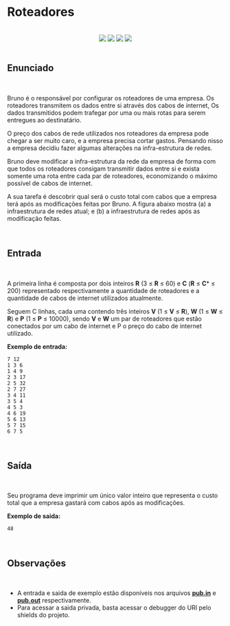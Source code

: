 # Roteadores

<br>

<!-- Shields do Projeto -->

<div align="center">

  <a href="https://www.urionlinejudge.com.br/judge/pt/problems/view/1774" alt="URI">
        <img src="https://img.shields.io/static/v1?label=URI&message=1774&color=black&style=for-the-badge&link=" /></a>
  
  <a href="#" alt="Assunto">
        <img src="https://img.shields.io/static/v1?label=ASSUNTO&message=GRAFOS&color=black&style=for-the-badge" /></a>

  <a href="#" alt="Level">
        <img src="https://img.shields.io/static/v1?label=LEVEL&message=3&color=CA1551&style=for-the-badge" /></a>


  <a href="https://www.udebug.com/URI/1774" alt="Debug">
        <img src="https://img.shields.io/badge/DEBUG-CC0000?style=for-the-badge" /></a>

</div>

<br>

## **Enunciado**

<br>

Bruno é o responsável por configurar os roteadores de uma empresa. Os roteadores transmitem os dados entre si através dos cabos de internet, Os dados transmitidos podem trafegar por uma ou mais rotas para serem entregues ao destinatário.

O preço dos cabos de rede utilizados nos roteadores da empresa pode chegar a ser muito caro, e a empresa precisa cortar gastos. Pensando nisso a empresa decidiu fazer algumas alterações na infra-estrutura de redes.

Bruno deve modificar a infra-estrutura da rede da empresa de forma com que todos os roteadores consigam transmitir dados entre si e exista somente uma rota entre cada par de roteadores, economizando o máximo possível de cabos de internet.

A sua tarefa é descobrir qual será o custo total com cabos que a empresa terá após as modificações feitas por Bruno. A figura abaixo mostra (a) a infraestrutura de redes atual; e (b) a infraestrutura de redes após as modificação feitas.

<br>

## **Entrada**

<br>

A primeira linha é composta por dois inteiros **R** (3 ≤ **R** ≤ 60) e **C** (**R** ≤ **C*** ≤ 200) representado respectivamente a quantidade de roteadores e a quantidade de cabos de internet utilizados atualmente.

Seguem C linhas, cada uma contendo três inteiros **V** (1 ≤ **V** ≤ **R**), **W** (1 ≤ **W** ≤ **R**) e **P** (1 ≤ **P** ≤ 10000), sendo **V** e **W** um par de roteadores que estão conectados por um cabo de internet e P o preço do cabo de internet utilizado.

**Exemplo de entrada:**

```text
7 12
1 3 6
1 4 9
2 3 17
2 5 32
2 7 27
3 4 11
3 5 4
4 5 3
4 6 19
5 6 13
5 7 15
6 7 5
```

<br>

## **Saída**

<br>

Seu programa deve imprimir um único valor inteiro que representa o custo total que a empresa gastará com cabos após as modificações.

**Exemplo de saida:**

```text
48
```

<br>

## **Observações**

<br>

 - A entrada e saida de exemplo estão disponíveis nos arquivos [**pub.in**](https://github.com/Malfunction-Machine/LPA-Papers/blob/main/Papers/AS04:%20Roteadores/pub.in) e [**pub.out**](https://github.com/Malfunction-Machine/LPA-Papers/blob/main/Papers/AS04:%20Roteadores/pub.out) respectivamente.
 - Para acessar a saida privada, basta acessar o debugger do URI pelo shields do projeto.